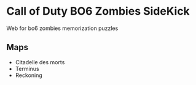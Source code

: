 # Call of Duty BO6 Zombies SideKick

Web for bo6 zombies memorization puzzles

## Maps
- Citadelle des morts
- Terminus
- Reckoning

